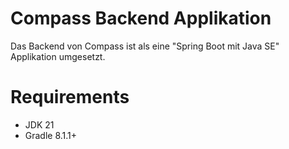 # Compass Backend Applikation

Das Backend von Compass ist als eine "Spring Boot mit Java SE" Applikation umgesetzt.

# Requirements
- JDK 21
- Gradle 8.1.1+